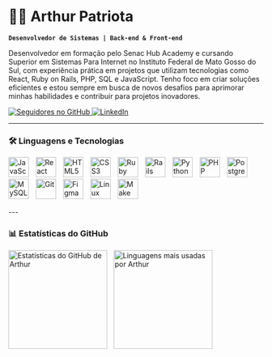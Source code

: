 # 👨‍💻 Arthur Patriota

**`Desenvolvedor de Sistemas | Back-end & Front-end`**

Desenvolvedor em formação pelo Senac Hub Academy e cursando Superior em Sistemas Para Internet no Instituto Federal de Mato Gosso do Sul, com experiência prática em projetos que utilizam tecnologias como React, Ruby on Rails, PHP, SQL e JavaScript. Tenho foco em criar soluções eficientes e estou sempre em busca de novos desafios para aprimorar minhas habilidades e contribuir para projetos inovadores.

<p align="left">
    <a href="https://github.com/thurjob?tab=followers">
        <img 
            alt="Seguidores no GitHub" 
            title="Me siga no GitHub" 
            src="https://custom-icon-badges.demolab.com/github/followers/thurjob?color=236ad3&labelColor=1155ba&style=for-the-badge&logo=github&label=Seguidores&logoColor=white"
        />
    </a>
    <a href="https://www.linkedin.com/in/arthurpatriota/" target="_blank">
        <img 
            alt="LinkedIn" 
            title="Conecte-se comigo no LinkedIn" 
            src="https://img.shields.io/badge/LinkedIn-0077B5?style=for-the-badge&logo=linkedin&logoColor=white"
        />
    </a>
</p>

---

### 🛠️ Linguagens e Tecnologias
<p align="left">
    <img alt="JavaScript" title="JavaScript" width="40px" style="padding-right: 10px;" src="https://cdn.jsdelivr.net/gh/devicons/devicon@latest/icons/javascript/javascript-original.svg" />
    <img alt="React" title="React" width="40px" style="padding-right: 10px;" src="https://cdn.jsdelivr.net/gh/devicons/devicon@latest/icons/react/react-original.svg" />
    <img alt="HTML5" title="HTML" width="40px" style="padding-right: 10px;" src="https://cdn.jsdelivr.net/gh/devicons/devicon@latest/icons/html5/html5-original.svg" />
    <img alt="CSS3" title="CSS" width="40px" style="padding-right: 10px;" src="https://cdn.jsdelivr.net/gh/devicons/devicon@latest/icons/css3/css3-original.svg" />
    <img alt="Ruby" title="Ruby" width="40px" style="padding-right: 10px;" src="https://cdn.jsdelivr.net/gh/devicons/devicon@latest/icons/ruby/ruby-original.svg" />
    <img alt="Rails" title="Rails" width="40px" style="padding-right: 10px;" src="https://cdn.jsdelivr.net/gh/devicons/devicon@latest/icons/rails/rails-original-wordmark.svg" />
    <img alt="Python" title="Python" width="40px" style="padding-right: 10px;" src="https://cdn.jsdelivr.net/gh/devicons/devicon@latest/icons/python/python-original.svg" />
    <img alt="PHP" title="PHP" width="40px" style="padding-right: 10px;" src="https://cdn.jsdelivr.net/gh/devicons/devicon@latest/icons/php/php-original.svg" />
    <img alt="PostgreSQL" title="PostgreSQL" width="40px" style="padding-right: 10px;" src="https://cdn.jsdelivr.net/gh/devicons/devicon@latest/icons/postgresql/postgresql-original.svg" />
    <img alt="MySQL" title="MySQL" width="40px" style="padding-right: 10px;" src="https://cdn.jsdelivr.net/gh/devicons/devicon@latest/icons/mysql/mysql-original.svg" />
    <img alt="Git" title="Git" width="40px" style="padding-right: 10px;" src="https://cdn.jsdelivr.net/gh/devicons/devicon@latest/icons/git/git-original.svg" />
    <img alt="Figma" title="Figma" width="40px" style="padding-right: 10px;" src="https://cdn.jsdelivr.net/gh/devicons/devicon@latest/icons/figma/figma-original.svg" />
    <img alt="Linux" title="Linux" width="40px" style="padding-right: 10px;" src="https://cdn.jsdelivr.net/gh/devicons/devicon@latest/icons/linux/linux-original.svg" />
    <img alt="Make" title="Make" width="40px" style="padding-right: 10px;" src="https://cdn.jsdelivr.net/npm/simple-icons@v11/icons/make.svg" />
</p>
---

### 📊 Estatísticas do GitHub

<p>
<img 
    align="left" 
    alt="Estatísticas do GitHub de Arthur" 
    height="195px" 
    style="padding-right: 10px;" 
    src="https://github-readme-stats.vercel.app/api?username=thurjob&show_icons=true&theme=tokyonight&include_all_commits=false&locale=pt-br&cache_seconds=60"
/>

  <img 
    align="left" 
    alt="Linguagens mais usadas por Arthur" 
    height="195px" 
    src="https://github-readme-stats.vercel.app/api/top-langs/?username=thurjob&theme=tokyonight&layout=compact&langs_count=8&locale=pt-br" 
  />
</p>
